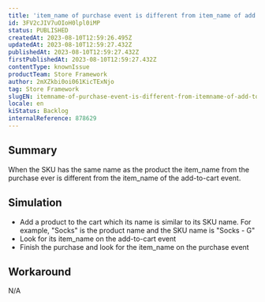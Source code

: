 ```yaml
---
title: 'item_name of purchase event is different from item_name of add to cart event in Google Analytics'
id: 3FV2cJIV7uOIoH0lpl0iMP
status: PUBLISHED
createdAt: 2023-08-10T12:59:26.495Z
updatedAt: 2023-08-10T12:59:27.432Z
publishedAt: 2023-08-10T12:59:27.432Z
firstPublishedAt: 2023-08-10T12:59:27.432Z
contentType: knownIssue
productTeam: Store Framework
author: 2mXZkbi0oi061KicTExNjo
tag: Store Framework
slugEN: itemname-of-purchase-event-is-different-from-itemname-of-add-to-cart-event-in-google-analytics
locale: en
kiStatus: Backlog
internalReference: 878629
---
```


## Summary


When the SKU has the same name as the product the item_name from the purchase ever is different from the item_name of the add-to-cart event.


##

## Simulation



- Add a product to the cart which its name is similar to its SKU name. For example, "Socks" is the product name and the SKU name is "Socks - G"
- Look for its item_name on the add-to-cart event
- Finish the purchase and look for the item_name on the purchase event


##

## Workaround


N/A





